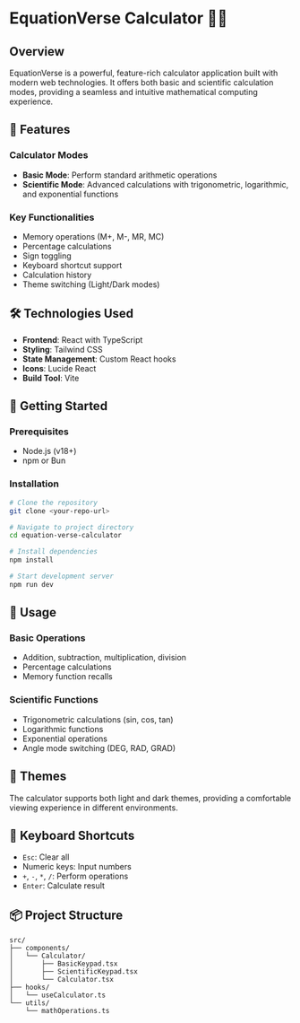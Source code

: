 # EquationVerse Calculator 🧮✨

## Overview

EquationVerse is a powerful, feature-rich calculator application built with modern web technologies. It offers both basic and scientific calculation modes, providing a seamless and intuitive mathematical computing experience.

## 🚀 Features

### Calculator Modes

- **Basic Mode**: Perform standard arithmetic operations
- **Scientific Mode**: Advanced calculations with trigonometric, logarithmic, and exponential functions

### Key Functionalities

- Memory operations (M+, M-, MR, MC)
- Percentage calculations
- Sign toggling
- Keyboard shortcut support
- Calculation history
- Theme switching (Light/Dark modes)

## 🛠 Technologies Used

- **Frontend**: React with TypeScript
- **Styling**: Tailwind CSS
- **State Management**: Custom React hooks
- **Icons**: Lucide React
- **Build Tool**: Vite

## 🔧 Getting Started

### Prerequisites

- Node.js (v18+)
- npm or Bun

### Installation

```bash
# Clone the repository
git clone <your-repo-url>

# Navigate to project directory
cd equation-verse-calculator

# Install dependencies
npm install

# Start development server
npm run dev
```

## 🌈 Usage

### Basic Operations

- Addition, subtraction, multiplication, division
- Percentage calculations
- Memory function recalls

### Scientific Functions

- Trigonometric calculations (sin, cos, tan)
- Logarithmic functions
- Exponential operations
- Angle mode switching (DEG, RAD, GRAD)

## 🎨 Themes

The calculator supports both light and dark themes, providing a comfortable viewing experience in different environments.

## 🤖 Keyboard Shortcuts

- `Esc`: Clear all
- Numeric keys: Input numbers
- `+`, `-`, `*`, `/`: Perform operations
- `Enter`: Calculate result

## 📦 Project Structure

```
src/
├── components/
│   └── Calculator/
│       ├── BasicKeypad.tsx
│       ├── ScientificKeypad.tsx
│       └── Calculator.tsx
├── hooks/
│   └── useCalculator.ts
└── utils/
    └── mathOperations.ts
```

